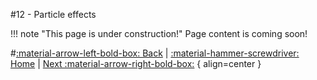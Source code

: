#12 - Particle effects

!!! note "This page is under construction!"
	Page content is coming soon!

#[:material-arrow-left-bold-box: Back](11_Editing_sounds.md) | [:material-hammer-screwdriver: Home](https://www.lbmwiki.net/tutorials) | [Next :material-arrow-right-bold-box:](13_Custom_events.md) { align=center }